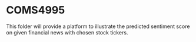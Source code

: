 # COMS4995

This folder will provide a platform to illustrate the predicted sentiment score on given financial news with chosen stock tickers.

